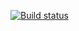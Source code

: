 [![Build status](https://ci.appveyor.com/api/projects/status/3vdav1c74oxvc7q0?svg=true)](https://ci.appveyor.com/project/timk-blip/aqa-l-4-1)
